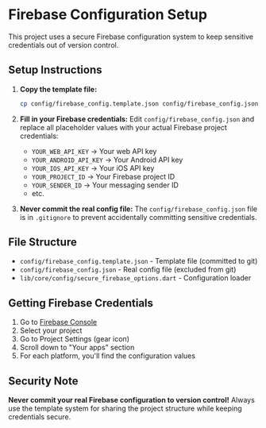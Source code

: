 # Firebase Configuration Setup

This project uses a secure Firebase configuration system to keep sensitive credentials out of version control.

## Setup Instructions

1. **Copy the template file:**
   ```bash
   cp config/firebase_config.template.json config/firebase_config.json
   ```

2. **Fill in your Firebase credentials:**
   Edit `config/firebase_config.json` and replace all placeholder values with your actual Firebase project credentials:
   
   - `YOUR_WEB_API_KEY` → Your web API key
   - `YOUR_ANDROID_API_KEY` → Your Android API key  
   - `YOUR_IOS_API_KEY` → Your iOS API key
   - `YOUR_PROJECT_ID` → Your Firebase project ID
   - `YOUR_SENDER_ID` → Your messaging sender ID
   - etc.

3. **Never commit the real config file:**
   The `config/firebase_config.json` file is in `.gitignore` to prevent accidentally committing sensitive credentials.

## File Structure

- `config/firebase_config.template.json` - Template file (committed to git)
- `config/firebase_config.json` - Real config file (excluded from git)
- `lib/core/config/secure_firebase_options.dart` - Configuration loader

## Getting Firebase Credentials

1. Go to [Firebase Console](https://console.firebase.google.com/)
2. Select your project
3. Go to Project Settings (gear icon)
4. Scroll down to "Your apps" section
5. For each platform, you'll find the configuration values

## Security Note

**Never commit your real Firebase configuration to version control!** 
Always use the template system for sharing the project structure while keeping credentials secure.
